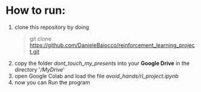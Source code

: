 # How to run:

1. clone this repository by doing
   >  git clone https://github.com/DanieleBaiocco/reinforcement_learning_project.git
2. copy the folder *dont_touch_my_presents* into your **Google Drive** in the directory '*/MyDrive*'
3. open Google Colab and load the file *avoid_hands/rl_project.ipynb*
4. now you can Run the program
